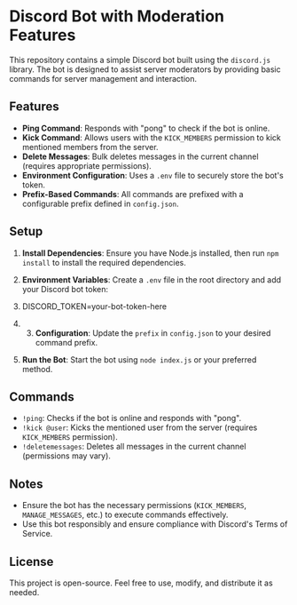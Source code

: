 # Discord Bot with Moderation Features

This repository contains a simple Discord bot built using the `discord.js` library. The bot is designed to assist server moderators by providing basic commands for server management and interaction.

## Features

- **Ping Command**: Responds with "pong" to check if the bot is online.
- **Kick Command**: Allows users with the `KICK_MEMBERS` permission to kick mentioned members from the server.
- **Delete Messages**: Bulk deletes messages in the current channel (requires appropriate permissions).
- **Environment Configuration**: Uses a `.env` file to securely store the bot's token.
- **Prefix-Based Commands**: All commands are prefixed with a configurable prefix defined in `config.json`.

## Setup

1. **Install Dependencies**: Ensure you have Node.js installed, then run `npm install` to install the required dependencies.
2. **Environment Variables**: Create a `.env` file in the root directory and add your Discord bot token:

3. DISCORD_TOKEN=your-bot-token-here

4. 3. **Configuration**: Update the `prefix` in `config.json` to your desired command prefix.
4. **Run the Bot**: Start the bot using `node index.js` or your preferred method.

## Commands

- `!ping`: Checks if the bot is online and responds with "pong".
- `!kick @user`: Kicks the mentioned user from the server (requires `KICK_MEMBERS` permission).
- `!deletemessages`: Deletes all messages in the current channel (permissions may vary).

## Notes

- Ensure the bot has the necessary permissions (`KICK_MEMBERS`, `MANAGE_MESSAGES`, etc.) to execute commands effectively.
- Use this bot responsibly and ensure compliance with Discord's Terms of Service.

## License

This project is open-source. Feel free to use, modify, and distribute it as needed.
